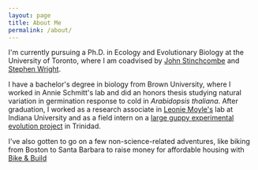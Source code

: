 ```yaml
---
layout: page
title: About Me
permalink: /about/
---
```


I'm currently pursuing a Ph.D. in Ecology and Evolutionary Biology at the University of Toronto, where I am coadvised by [John Stinchcombe](http://labs.eeb.utoronto.ca/stinchcombe/) and [Stephen Wright](http://wright.eeb.utoronto.ca/).

I have a bachelor's degree in biology from Brown University, where I worked in Annie Schmitt's lab and did an honors thesis studying natural variation in germination response to cold in *Arabidopsis thaliana*. After graduation, I worked as a research associate in [Leonie Moyle's](http://www.indiana.edu/~moylelab/) lab at Indiana University and as a field intern on a [large guppy experimental evolution project](http://cnas.ucr.edu/guppy/) in Trinidad.

I've also gotten to go on a few non-science-related adventures, like biking from Boston to Santa Barbara to raise money for affordable housing with [Bike & Build](bikeandbuild.org)


